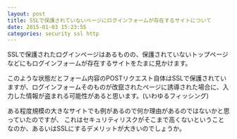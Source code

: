 ```yaml
---
layout: post
title: SSLで保護されていないページにログインフォームが存在するサイトについて
date: 2015-01-03 15:23:55
categories: security ssl http
---
```

<!-- {% raw %} -->
<p>SSLで保護されたログインページはあるものの、保護されていないトップページなどにもログインフォームが存在するサイトをたまに見かけます。</p>

<p>このような状態だとフォーム内容のPOSTリクエスト自体はSSLで保護されていますが、ログインフォームそのものが改竄されたページに誘導された場合に、入力した情報が盗まれる可能性があると思います。(いわゆるフィッシング)</p>

<p>ある程度規模の大きなサイトでも例があるので何か理由があるのではないかと思っていたのですが、 これはセキュリティリスクがそこまで高くないということなのか、あるいはSSLにするデメリットが大きいのでしょうか。</p>
<!-- {% endraw %} -->
